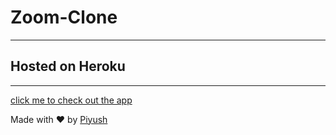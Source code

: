 ﻿# Zoom-Clone

***
## Hosted on Heroku

***


[click me to check out the app](https://secure-savannah-54496.herokuapp.com/)


Made with :heart: by [Piyush](https://www.instagram.com/piyus.h_09/) 
